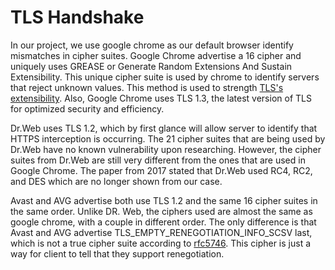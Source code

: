 # TLS Handshake

In our project, we use google chrome as our default browser identify mismatches in cipher suites. Google Chrome advertise a 16 cipher and uniquely uses GREASE or Generate Random Extensions And Sustain Extensibility. This unique cipher suite is used by chrome to identify servers that reject unknown values. This method is used to strength [TLS's extensibility](https://tools.ietf.org/id/draft-ietf-tls-grease-01.html). Also, Google Chrome uses TLS 1.3, the latest version of TLS for optimized security and efficiency. 

Dr.Web uses TLS 1.2, which by first glance will allow server to identify that HTTPS interception is occurring. The 21 cipher suites that are being used by Dr.Web have no known vulnerability upon researching. However, the cipher suites from Dr.Web are still very different from the ones that are used in Google Chrome. The paper from 2017 stated that Dr.Web used RC4, RC2, and DES which are no longer shown from our case.

Avast and AVG advertise both use TLS 1.2 and the same 16 cipher suites in the same order. Unlike DR. Web, the ciphers used are almost the same as google chrome, with a couple in different order. The only difference is that Avast and AVG advertise TLS_EMPTY_RENEGOTIATION_INFO_SCSV last, which is not a true cipher suite according to [rfc5746](https://tools.ietf.org/html/rfc5746). This cipher is just a way for client to tell that they support renegotiation.
